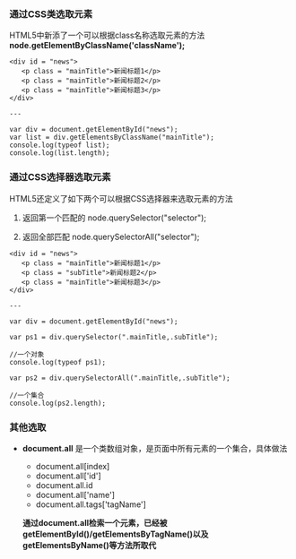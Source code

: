 ### 通过CSS类选取元素

HTML5中新添了一个可以根据class名称选取元素的方法**node.getElementByClassName\('className'\);**

```
<div id = "news">
   <p class = "mainTitle">新闻标题1</p>
   <p class = "mainTitle">新闻标题2</p>
   <p class = "mainTitle">新闻标题3</p>
</div>

---

var div = document.getElementById("news");
var list = div.getElementsByClassName("mainTitle");
console.log(typeof list);
console.log(list.length);
```

### 通过CSS选择器选取元素

HTML5还定义了如下两个可以根据CSS选择器来选取元素的方法

1. 返回第一个匹配的       node.querySelector\("selector"\);

2. 返回全部匹配
  node.querySelectorAll\("selector"\);


```
<div id = "news">
   <p class = "mainTitle">新闻标题1</p>
   <p class = "subTitle">新闻标题2</p>
   <p class = "mainTitle">新闻标题3</p>
</div>

---

var div = document.getElementById("news");

var ps1 = div.querySelector(".mainTitle,.subTitle");

//一个对象
console.log(typeof ps1); 

var ps2 = div.querySelectorAll(".mainTitle,.subTitle");

//一个集合
console.log(ps2.length);
```

### 其他选取

* **document.all** 是一个类数组对象，是页面中所有元素的一个集合，具体做法

  * document.all\[index\]
  * document.all\['id'\]
  * document.all.id
  * document.all\['name'\]
  * document.all.tags\['tagName'\]


  **通过document.all检索一个元素，已经被getElementById\(\)\/getElementsByTagName\(\)以及getElementsByName\(\)等方法所取代**


